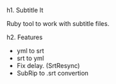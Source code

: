 h1. Subtitle It

Ruby tool to work with subtitle files.

h2. Features

* yml to srt
* srt to yml
* Fix delay. (SrtResync)
* SubRip to .srt convertion